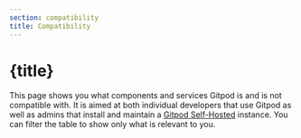 ```yaml
---
section: compatibility
title: Compatibility
---
```


<script lang="ts" context="module">
    export const prerender = true;
</script>

<script lang="ts">
    import CompatibilityMatrix from '$lib/components/docs/compatibility-matrix.svelte';

</script>

# {title}

This page shows you what components and services Gitpod is and is not compatible with. It is aimed at both individual developers that use Gitpod as well as admins that install and maintain a [Gitpod Self-Hosted](/docs/configure/self-hosted/latest) instance. You can filter the table to show only what is relevant to you.

<CompatibilityMatrix />
